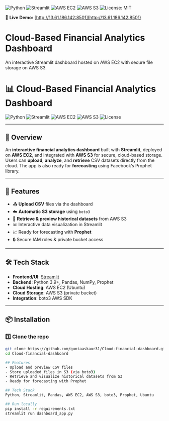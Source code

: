 ![Python](https://img.shields.io/badge/Python-3.9%2B-blue)
![Streamlit](https://img.shields.io/badge/Streamlit-1.0%2B-red)
![AWS EC2](https://img.shields.io/badge/AWS-EC2-orange)
![AWS S3](https://img.shields.io/badge/AWS-S3-yellowgreen)
![License: MIT](https://img.shields.io/badge/License-MIT-green)

🔗 **Live Demo:** [http://13.61.186.142:8501](http://13.61.186.142:8501)
# Cloud-Based Financial Analytics Dashboard

An interactive Streamlit dashboard hosted on AWS EC2 with secure file storage on AWS S3.
# 📊 Cloud-Based Financial Analytics Dashboard  

![Python](https://img.shields.io/badge/Python-3.9%2B-blue?logo=python)
![Streamlit](https://img.shields.io/badge/Streamlit-1.0%2B-FF4B4B?logo=streamlit)
![AWS EC2](https://img.shields.io/badge/AWS-EC2-orange?logo=amazonaws)
![AWS S3](https://img.shields.io/badge/AWS-S3-green?logo=amazonaws)
![License](https://img.shields.io/badge/License-MIT-lightgrey)

---

## 📌 Overview  
An **interactive financial analytics dashboard** built with **Streamlit**, deployed on **AWS EC2**, and integrated with **AWS S3** for secure, cloud-based storage.  
Users can **upload**, **analyze**, and **retrieve** CSV datasets directly from the cloud. The app is also ready for **forecasting** using Facebook’s Prophet library.

---

## 🚀 Features  
- 📤 **Upload CSV** files via the dashboard  
- ☁️ **Automatic S3 storage** using `boto3`  
- 📂 **Retrieve & preview historical datasets** from AWS S3  
- 📊 Interactive data visualization in Streamlit  
- 📈 Ready for forecasting with **Prophet**  
- 🔒 Secure IAM roles & private bucket access  

---

## 🛠 Tech Stack  
- **Frontend/UI**: [Streamlit](https://streamlit.io/)  
- **Backend**: Python 3.9+, Pandas, NumPy, Prophet  
- **Cloud Hosting**: AWS EC2 (Ubuntu)  
- **Cloud Storage**: AWS S3 (private bucket)  
- **Integration**: boto3 AWS SDK  

---

## 📦 Installation  

### 1️⃣ Clone the repo
```bash
git clone https://github.com/guntaaskaur31/Cloud-financial-dashboard.git
cd Cloud-financial-dashboard

## Features
- Upload and preview CSV files
- Store uploaded files in S3 (via boto3)
- Retrieve and visualize historical datasets from S3
- Ready for forecasting with Prophet

## Tech Stack
Python, Streamlit, Pandas, AWS EC2, AWS S3, boto3, Prophet, Ubuntu

## Run locally
pip install -r requirements.txt
streamlit run dashboard_app.py
